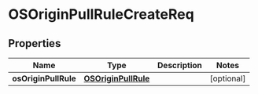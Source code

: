 # OSOriginPullRuleCreateReq

## Properties
Name | Type | Description | Notes
------------ | ------------- | ------------- | -------------
**osOriginPullRule** | [**OSOriginPullRule**](OSOriginPullRule.md) |  |  [optional]
